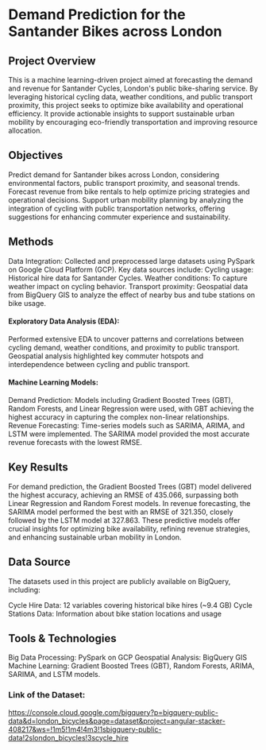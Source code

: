 # Demand Prediction for the Santander Bikes across London

## Project Overview

This is a machine learning-driven project aimed at forecasting the demand and revenue for Santander Cycles, London's public bike-sharing service. By leveraging historical cycling data, weather conditions, and public transport proximity, this project seeks to optimize bike availability and operational efficiency. It provide actionable insights to support sustainable urban mobility by encouraging eco-friendly transportation and improving resource allocation.

## Objectives

Predict demand for Santander bikes across London, considering environmental factors, public transport proximity, and seasonal trends.
Forecast revenue from bike rentals to help optimize pricing strategies and operational decisions.
Support urban mobility planning by analyzing the integration of cycling with public transportation networks, offering suggestions for enhancing commuter experience and sustainability.

## Methods

Data Integration: Collected and preprocessed large datasets using PySpark on Google Cloud Platform (GCP). 
Key data sources include:
Cycling usage: Historical hire data for Santander Cycles.
Weather conditions: To capture weather impact on cycling behavior.
Transport proximity: Geospatial data from BigQuery GIS to analyze the effect of nearby bus and tube stations on bike usage.
#### Exploratory Data Analysis (EDA): 
Performed extensive EDA to uncover patterns and correlations between cycling demand, weather conditions, and proximity to public transport. Geospatial analysis highlighted key commuter hotspots and interdependence between cycling and public transport.
#### Machine Learning Models:
Demand Prediction: Models including Gradient Boosted Trees (GBT), Random Forests, and Linear Regression were used, with GBT achieving the highest accuracy in capturing the complex non-linear relationships.
Revenue Forecasting: Time-series models such as SARIMA, ARIMA, and LSTM were implemented. The SARIMA model provided the most accurate revenue forecasts with the lowest RMSE.

## Key Results

For demand prediction, the Gradient Boosted Trees (GBT) model delivered the highest accuracy, achieving an RMSE of 435.066, surpassing both Linear Regression and Random Forest models. In revenue forecasting, the SARIMA model performed the best with an RMSE of 321.350, closely followed by the LSTM model at 327.863. These predictive models offer crucial insights for optimizing bike availability, refining revenue strategies, and enhancing sustainable urban mobility in London.

## Data Source

The datasets used in this project are publicly available on BigQuery, including:

Cycle Hire Data: 12 variables covering historical bike hires (~9.4 GB)
Cycle Stations Data: Information about bike station locations and usage

## Tools & Technologies

Big Data Processing: PySpark on GCP
Geospatial Analysis: BigQuery GIS
Machine Learning: Gradient Boosted Trees (GBT), Random Forests, ARIMA, SARIMA, and LSTM models.

### Link of the Dataset: 
https://console.cloud.google.com/bigquery?p=bigquery-public-data&d=london_bicycles&page=dataset&project=angular-stacker-408217&ws=!1m5!1m4!4m3!1sbigquery-public-data!2slondon_bicycles!3scycle_hire 

